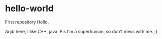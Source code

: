 # hello-world
First repository
Hello,

Aqib here, I like C++, java. 
P.s I'm a superhuman, so don't mess with me. ;)
